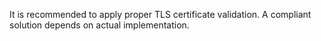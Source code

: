 It is recommended to apply proper TLS certificate validation. A compliant solution depends on actual implementation.